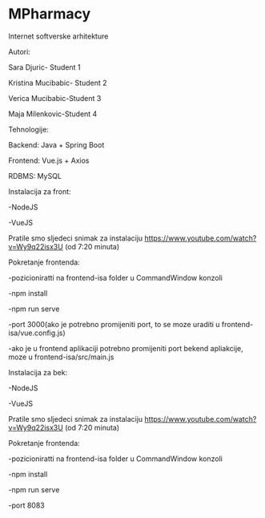 # MPharmacy

 Internet softverske arhitekture

Autori:

Sara Djuric- Student 1

Kristina Mucibabic- Student 2

Verica Mucibabic-Student 3

Maja Milenkovic-Student 4




Tehnologije:

Backend: Java + Spring Boot

Frontend: Vue.js + Axios

RDBMS: MySQL



Instalacija za front:

-NodeJS 

-VueJS

Pratile smo sljedeci snimak za instalaciju https://www.youtube.com/watch?v=Wy9q22isx3U (od 7:20 minuta)


Pokretanje frontenda:

-pozicioniratti na frontend-isa folder u CommandWindow konzoli

-npm install

-npm run serve

-port 3000(ako je potrebno promijeniti port, to se moze uraditi u frontend-isa/vue.config.js)

-ako je u frontend aplikaciji potrebno promijeniti port bekend apliakcije, moze u frontend-isa/src/main.js

Instalacija za bek:

-NodeJS 

-VueJS

Pratile smo sljedeci snimak za instalaciju https://www.youtube.com/watch?v=Wy9q22isx3U (od 7:20 minuta)


Pokretanje frontenda:

-pozicioniratti na frontend-isa folder u CommandWindow konzoli

-npm install

-npm run serve

-port 8083



